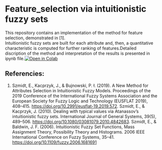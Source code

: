 # Feature_selection via intuitionistic fuzzy sets

This repository contains an implementation of the method for feature selection, demonstrated in [1].  
Intuitionistic fuzzy sets are built for each attribute and, then, a quantitative characteristic is computed for further ranking of features.Detailed discription of the method and interpretation of the results is presented in ipynb file.<a href="https://githubtocolab.com/upunaprosk/Feature_selection-based-on-IFS/blob/main/IFS_algorithm.ipynb" target="_parent"><img src="https://colab.research.google.com/assets/colab-badge.svg" alt="Open in Colab"/></a>

## Referencies:

1. Szmidt, E., Kacprzyk, J., & Bujnowski, P. ł. (2019). A New Method for Attributes Selection in Intuitionistic Fuzzy Models. Proceedings of the 2019 Conference of the International Fuzzy Systems Association and the European Society for Fuzzy Logic and Technology (EUSFLAT 2019), 408–415. https://doi.org/10.2991/eusflat-19.2019.572. Szmidt, E., & Kacprzyk, J. (2010). Dealing with typical values via Atanassov’s intuitionistic fuzzy sets. International Journal of General Systems, 39(5), 489–506. https://doi.org/10.1080/03081079.2010.4842683. 
Szmidt, E., & Baldwin, J. F. (2006). Intuitionistic Fuzzy Set Functions, Mass Assignment Theory, Possibility Theory and Histograms. 2006 IEEE International Conference on Fuzzy Systems, 35–41. https://doi.org/10.1109/fuzzy.2006.1681691
